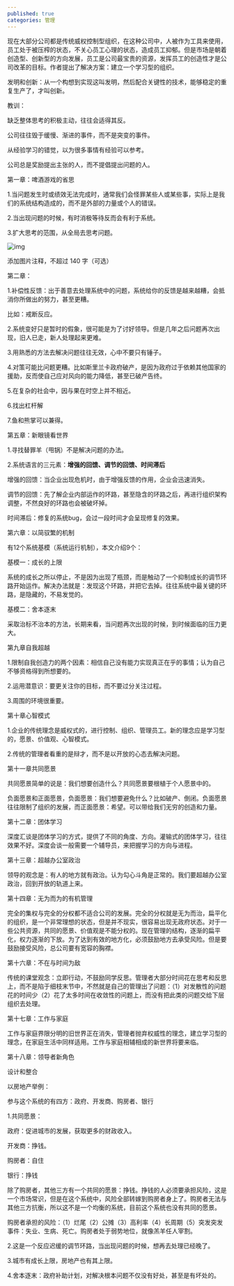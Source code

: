 ```yaml
---
published: true
categories: 管理
---
```

现在大部分公司都是传统威权控制型组织，在这种公司中，人被作为工具来使用，员工处于被压榨的状态，不关心员工心理的状态，造成员工抑郁。但是市场是朝着创造型、创新型的方向发展，员工是公司最宝贵的资源，发挥员工的创造性才是公司改革的目标。作者提出了解决方案：建立一个学习型的组织。

发明和创新：从一个构想到实现这叫发明，然后配合关键性的技术，能够稳定的重复生产了，才叫创新。

教训：

缺乏整体思考的积极主动，往往会适得其反。

公司往往毁于缓慢、渐进的事件，而不是突变的事件。

从经验学习的错觉，以为很多事情有经验可以参考。

公司总是奖励提出主张的人，而不提倡提出问题的人。

第一章：啤酒游戏的省思

1.当问题发生时或绩效无法完成时，通常我们会怪罪某些人或某些事，实际上是我们的系统结构造成的，而不是外部的力量或个人的错误。

2.当出现问题的时候，有时消极等待反而会有利于系统。

3.扩大思考的范围，从全局去思考问题。

![img](https://pic1.zhimg.com/80/v2-c8e0bb9dbc73c122d92738058d8b8be3_720w.png?source=d16d100b)





添加图片注释，不超过 140 字（可选）

第二章：

1.补偿性反馈：出于善意去处理系统中的问题，系统给你的反馈是越来越糟，会抵消你所做出的努力，甚至更糟。

比如：戒断反应。

2.系统变好只是暂时的假象，很可能是为了讨好领导。但是几年之后问题再次出现，旧人已走，新人处理起来更难。

3.用熟悉的方法去解决问题往往无效，心中不要只有锤子。

4.对策可能比问题更糟。比如斯里兰卡政府破产，是因为政府过于依赖其他国家的援助，反而使自己应对风向的能力降低，甚至已破产告终。

5.在复杂的社会中，因与果在时空上并不相近。

6.找出杠杆解

7.鱼和熊掌可以兼得。

第五章：新眼镜看世界

1.寻找替罪羊（甩锅）不是解决问题的办法。

2.系统语言的三元素：**增强的回馈、调节的回馈、时间滞后**

增强的回馈：当企业出现危机时，由于增强反馈的作用，企业会迅速消失。

调节的回馈：先了解企业内部运作的环路，甚至隐含的环路之后，再进行组织架构调整，不然良好的环路也会被破坏掉。

时间滞后：修复的系统bug，会过一段时间才会呈现修复的效果。

第六章：以简驭繁的机制

有12个系统基模（系统运行机制），本文介绍9个：

基模一：成长的上限

系统的成长之所以停止，不是因为出现了瓶颈，而是触动了一个抑制成长的调节环路开始运作。解决办法就是：发现这个环路，并把它去掉。往往系统中最关键的环路，是隐藏的，不易发觉的。

基模二：舍本逐末

采取治标不治本的方法，长期来看，当问题再次出现的时候，到时候面临的压力更大。

第九章自我超越

1.限制自我创造力的两个因素：相信自己没有能力实现真正在乎的事情；认为自己不够资格得到所想要的。

2.运用潜意识：要更关注你的目标，而不要过分关注过程。

3.周围的环境很重要。

第十章心智模式

1.企业的传统理念是威权式的，进行控制、组织、管理员工。新的理念应是学习型的，愿景、价值观、心智模式。

2.传统的管理者看重的是辩才，而不是以开放的心态去解决问题。

第十一章共同愿景

共同愿景简单的说是：我们想要创造什么？共同愿景要根植于个人愿景中的。

负面愿景和正面愿景，负面愿景：我们想要避免什么？比如破产、倒闭。负面愿景往往限制了组织的发展，而正面愿景：希望。可以带给我们无穷的创造和力量。

第十二章：团体学习

深度汇谈是团体学习的方式，提供了不同的角度、方向。灌输式的团体学习，往往效果不好。深度会谈一般需要一个辅导员，来把握学习的方向与进程。

第十三章：超越办公室政治

领导的观念是：有人的地方就有政治。认为勾心斗角是正常的。我们要超越办公室政治，回到开放的轨道上来。

第十四章：无为而为的有机管理

完全的集权与完全的分权都不适合公司的发展。完全的分权就是无为而治，扁平化的组织，是一个非常理想的状态，但是并不现实，很容易出现无政府状态。对于一些公共资源，共同的愿景、价值观是不能分权的。现在管理的结构，逐渐的扁平化，权力逐渐的下放。为了达到有效的地方化，必须鼓励地方去承受风险。但是要鼓励接受风险，总公司要有宽容的胸襟。

第十六章：不在与时间为敌

传统的课堂观念：立即行动，不鼓励同学反思。管理者大部分时间花在思考和反思上，而不是陷于细枝末节中，不然就是自己的管理出了问题：（1）对发散性的问题花的时间少（2）花了太多时间在收敛性的问题上，而没有把此类的问题交给下层组织去处理。 

第十七章：工作与家庭

工作与家庭界限分明的旧世界正在消失，管理者抛弃权威性的理念，建立学习型的理念，在家庭生活中同样适用。工作与家庭相辅相成的新世界将要来临。

第十八章：领导者新角色

设计和整合

以房地产举例：

参与这个系统的有四方：政府、开发商、购房者、银行

1.共同愿景：

政府：促进城市的发展，获取更多的财政收入。

开发商：挣钱。

购房者：自住

银行：挣钱

除了购房者，其他三方有一个共同的愿景：挣钱。挣钱的人必须要承担风险，这是一个市场常识，但是在这个系统中，风险全部转嫁到购房者身上了。购房者无法与其他三方抗衡，所以这不是一个均衡的系统，目前这个系统也没有共同的愿景。

购房者承担的风险：（1）烂尾（2）公摊（3）高利率（4）长周期（5）突发突发事件：失业、生病、死亡。购房者处于弱势地位，就像羔羊任人宰割。

2.这是一个反应迟缓的调节环路，当出现问题的时候，想再去处理已经晚了。

3.城市有成长上限，房地产也有其上限。

4.舍本逐末：政府补助计划，对解决根本问题不仅没有好处，甚至是有坏处的。